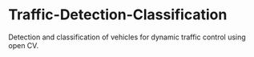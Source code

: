 # Traffic-Detection-Classification
Detection and classification of vehicles for dynamic traffic control using open CV.
